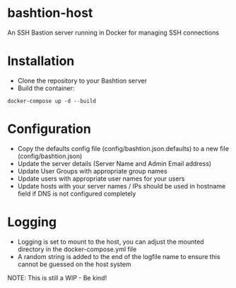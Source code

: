 # bashtion-host
An SSH Bastion server running in Docker for managing SSH connections

# Installation
* Clone the repository to your Bashtion server
* Build the container:
```
docker-compose up -d --build
```

# Configuration
* Copy the defaults config file (config/bashtion.json.defaults) to a new file (config/bashtion.json)
* Update the server details (Server Name and Admin Email address)
* Update User Groups with appropriate group names
* Update users with appropriate user names for your users
* Update hosts with your server names / IPs should be used in hostname field if DNS is not configured completely

# Logging
* Logging is set to mount to the host, you can adjust the mounted directory in the docker-compose.yml file
* A random string is added to the end of the logfile name to ensure this cannot be guessed on the host system

NOTE: This is still a WIP - Be kind!
